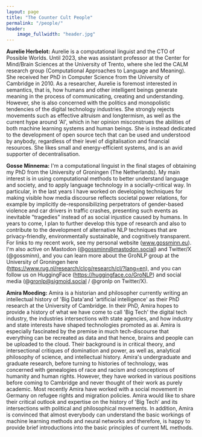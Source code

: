 ```yaml
---
layout: page
title: "The Counter Cult People"
permalink: "/people/"
header:
    image_fullwidth: "header.jpg"
---
```

**Aurelie Herbelot:** Aurelie is a computational linguist and the CTO of Possible Worlds. Until 2023, she was assistant professor at the Center for Mind/Brain Sciences at the University of Trento, where she led the CALM research group (Computational Approaches to Language and Meaning). She received her PhD in Computer Science from the University of Cambridge in 2010. As a researcher, Aurelie is foremost interested in semantics, that is, how humans and other intelligent beings generate meaning in the process of communicating, creating and understanding. However, she is also concerned with the politics and monopolistic tendencies of the digital technology industries. She strongly rejects movements such as effective altruism and longtermism, as well as the current hype around 'AI', which in her opinion misconstrues the abilities of both machine learning systems and human beings. She is instead dedicated to the development of open source tech that can be used and understood by anybody, regardless of their level of digitalisation and financial resources. She likes small and energy-efficient systems, and is an avid supporter of decentralisation.

**Gosse Minnema:** I'm a computational linguist in the final stages of obtaining my PhD from the University of Groningen (The Netherlands). My main interest is in using computational methods to better understand language and society, and to apply language technology in a socially-critical way. In particular, in the last years I have worked on developing techniques for making visible how media discourse reflects societal power relations, for example by implicitly de-responsibilizing perpetrators of gender-based violence and car drivers in traffic crashes, presenting such events as inevitable "tragedies" instead of as social injustice caused by humans. In years to come, I plan to further develop this type of research and also to contribute to the development of alternative NLP techniques that are privacy-friendly, environmentally sustainable, and cognitively transparent. For links to my recent work, see my personal website (www.gossminn.eu). I'm also active on Mastodon (@gossminn@mastodon.social) and Twitter/X (@gossminn), and you can learn more about the GroNLP group at the University of Groningen here (https://www.rug.nl/research/clcg/research/cl/?lang=en), and you can follow us on HuggingFace (https://huggingface.co/GroNLP) and social media (@gronlp@sigmoid.social / @gronlp on Twitter/X).

**Amira Moeding:** Amira is a historian and philosopher currently writing an intellectual history of 'Big Data'and 'artificial intelligence' as their PhD research at the University of Cambridge. In their PhD, Amira hopes to provide a history of what we have come to call 'Big Tech' the digital tech industry, the industries intersections with state agencies, and how industry and state interests have shaped technologies promoted as ai. Amira is especially fascinated by the premise in much tech-discourse that everything can be recreated as data and that hence, brains and people can be uploaded to the cloud. Their background is in critical theory, and intersectional critiques of domination and power, as well as, analytical philosophy of science, and intellectual history. Amira's undergraduate and graduate research, before turning to histories of technology, was concerned with genealogies of race and racism and conceptions of humanity and human rights. However, they have worked in various positions before coming to Cambridge and never thought of their work as purely academic. Most recently Amira have worked with a social movement in Germany on refugee rights and migration policies. Amira would like to share their critical outlook and expertise on the history of 'Big Tech' and its intersections with political and philosophical movements. In addition, Amira is convinced that almost everybody can understand the basic workings of machine learning methods and neural networks and therefore, is happy to provide brief introductions into the basic principles of current ML methods. 


